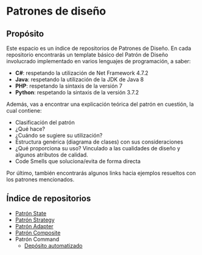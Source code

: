 # Patrones de diseño

## Propósito
Este espacio es un índice de repositorios de Patrones de Diseño.
En cada repositorio encontrarás un template básico del Patrón de Diseño involucrado implementado en varios lenguajes de programación, a saber:

- **C#**: respetando la utilización de Net Framework 4.7.2
- **Java**: respetando la utilización de la JDK de Java 8
- **PHP**: respetando la sintaxis de la versión 7
- **Python**: respetando la sintaxis de la versión 3.7.2

Además, vas a encontrar una explicación teórica del patrón en cuestión, la cual contiene:
- Clasificación del patrón
- ¿Qué hace?
- ¿Cuándo se sugiere su utilización?
- Estructura genérica (diagrama de clases) con sus consideraciones
- ¿Qué proporciona su uso? Vinculado a las cualidades de diseño y algunos atributos de calidad.
- Code Smells que soluciona/evita de forma directa

Por último, también encontrarás algunos links hacia ejemplos resueltos con los patrones mencionados.

## Índice de repositorios
- [Patrón State](https://github.com/sistemadual-ahk/dds2-patron-state "Patrón State")
- [Patrón Strategy](https://github.com/sistemadual-ahk/dds2-patron-strategy "Patrón Strategy")
- [Patrón Adapter](https://github.com/sistemadual-ahk/dds2-patron-adapter "Patrón Adapter")
- [Patrón Composite](https://github.com/sistemadual-ahk/dds2-patron-composite "Patrón Composite")
- Patrón Command
  - [Depósito automatizado](https://github.com/dds-utn/deposito-automatizado "Depósito automatizado")
